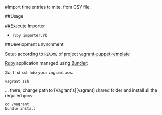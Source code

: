 #Import time entries to mite. from CSV file.

##Usage

##Execute Importer

* `ruby importer.rb`

##Development Environment

Setup according to `README` of project [vagrant-puppet-template][vagrant-puppet-template].

[Ruby][ruby] application managed using [Bundler][gembundler]:

So, first `ssh` into your vagrant box:
    
    vagrant ssh

... there, change path to [Vagrant's][vagrant] shared folder and install all the required `gems`:

    cd /vagrant
    bundle install

[vagrant-puppet-template]: https://github.com/semanticdreamer/vagrant-puppet-template "vagrant-puppet-template"
[mite]: http://mite.yo.lk/ "mite. Sleek time tracking for teams & freelancers."
[mite-rb]: https://github.com/yolk/mite-rb "The official ruby library for interacting with the RESTful mite.api."
[ruby]: http://www.ruby-lang.org/ "Ruby"
[gembundler]: http://gembundler.com/ "Bundler: The best way to manage Ruby applications" 